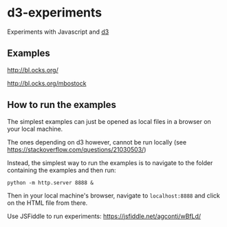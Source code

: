 # d3-experiments
Experiments with Javascript and [d3](https://d3js.org/)

## Examples

http://bl.ocks.org/

http://bl.ocks.org/mbostock

## How to run the examples

The simplest examples can just be opened as local files in a browser on your local machine.

The ones depending on d3 however, cannot be run locally (see https://stackoverflow.com/questions/21030503/)

Instead, the simplest way to run the examples is to navigate to the folder containing the examples and then run:

```
python -m http.server 8888 &
```

Then in your local machine's browser, navigate to `localhost:8888` and click on the HTML file from there.

Use JSFiddle to run experiments:
https://jsfiddle.net/agconti/wBfLd/

